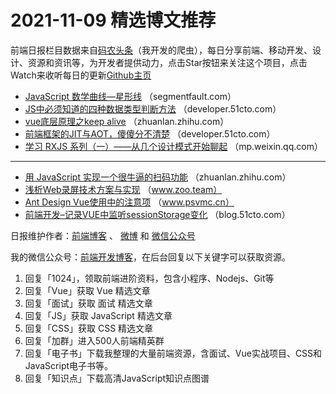 # 2021-11-09 精选博文推荐

前端日报栏目数据来自[码农头条](http://hao.caibaojian.com.cn/)（我开发的爬虫），每日分享前端、移动开发、设计、资源和资讯等，为开发者提供动力，点击Star按钮来关注这个项目，点击Watch来收听每日的更新[Github主页](https://github.com/kujian/frontendDaily)
* [JavaScript 数学曲线—星形线](https://segmentfault.com/a/1190000040924050) （segmentfault.com）
* [JS中必须知道的四种数据类型判断方法](https://developer.51cto.com/art/202111/689181.htm) （developer.51cto.com）
* [vue底层原理之keep alive](https://zhuanlan.zhihu.com/p/430582288) （zhuanlan.zhihu.com）
* [前端框架的JIT与AOT，傻傻分不清楚](https://developer.51cto.com/art/202111/689299.htm) （developer.51cto.com）
* [学习 RXJS 系列（一）——从几个设计模式开始聊起](https://mp.weixin.qq.com/s?__biz=MzI1ODE4NzE1Nw==&mid=2247491011&idx=1&sn=6eb80c45340053350d8c6030eee5ef86) （mp.weixin.qq.com）

***
* [用 JavaScript 实现一个很牛逼的扫码功能](https://zhuanlan.zhihu.com/p/430917773) （zhuanlan.zhihu.com）
* [浅析Web录屏技术方案与实现](https://www.zoo.team/article/webrtc-screen) （www.zoo.team）
* [Ant Design Vue使用中的注意项](https://www.psvmc.cn/article/2021-10-30-vue-antd.html) （www.psvmc.cn）
* [前端开发&#8211;记录VUE中监听sessionStorage变化](https://blog.51cto.com/u_15413792/4557798) （blog.51cto.com）

日报维护作者：[前端博客](http://caibaojian.com.cn/) 、 [微博](http://weibo.com/kujian) 和 [微信公众号](https://open.weixin.qq.com/qr/code?username=caibaojian_com)

我的微信公众号：[前端开发博客](https://open.weixin.qq.com/qr/code?username=caibaojian_com)，在后台回复以下关键字可以获取资源。

1. 回复「1024」，领取前端进阶资料，包含小程序、Nodejs、Git等
2. 回复「Vue」获取 Vue 精选文章
3. 回复「面试」获取 面试 精选文章
4. 回复「JS」获取 JavaScript 精选文章
5. 回复「CSS」获取 CSS 精选文章
6. 回复「加群」进入500人前端精英群
7. 回复「电子书」下载我整理的大量前端资源，含面试、Vue实战项目、CSS和JavaScript电子书等。
8. 回复「知识点」下载高清JavaScript知识点图谱